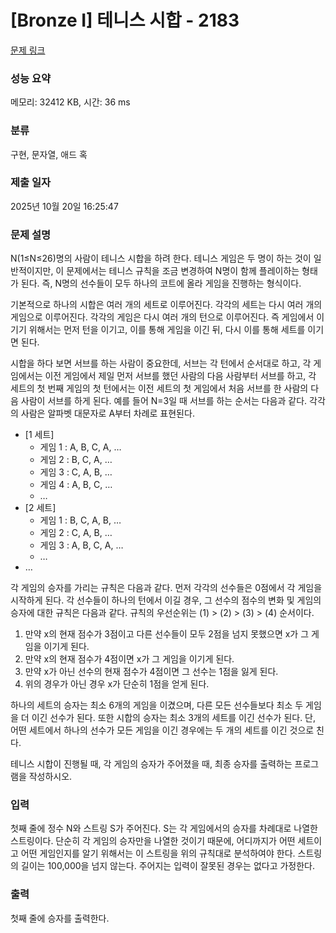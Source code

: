 # [Bronze I] 테니스 시합 - 2183 

[문제 링크](https://www.acmicpc.net/problem/2183) 

### 성능 요약

메모리: 32412 KB, 시간: 36 ms

### 분류

구현, 문자열, 애드 혹

### 제출 일자

2025년 10월 20일 16:25:47

### 문제 설명

<p>N(1≤N≤26)명의 사람이 테니스 시합을 하려 한다. 테니스 게임은 두 명이 하는 것이 일반적이지만, 이 문제에서는 테니스 규칙을 조금 변경하여 N명이 함께 플레이하는 형태가 된다. 즉, N명의 선수들이 모두 하나의 코트에 올라 게임을 진행하는 형식이다.</p>

<p>기본적으로 하나의 시합은 여러 개의 세트로 이루어진다. 각각의 세트는 다시 여러 개의 게임으로 이루어진다. 각각의 게임은 다시 여러 개의 턴으로 이루어진다. 즉 게임에서 이기기 위해서는 먼저 턴을 이기고, 이를 통해 게임을 이긴 뒤, 다시 이를 통해 세트를 이기면 된다.</p>

<p>시합을 하다 보면 서브를 하는 사람이 중요한데, 서브는 각 턴에서 순서대로 하고, 각 게임에서는 이전 게임에서 제일 먼저 서브를 했던 사람의 다음 사람부터 서브를 하고, 각 세트의 첫 번째 게임의 첫 턴에서는 이전 세트의 첫 게임에서 처음 서브를 한 사람의 다음 사람이 서브를 하게 된다. 예를 들어 N=3일 때 서브를 하는 순서는 다음과 같다. 각각의 사람은 알파벳 대문자로 A부터 차례로 표현된다.</p>

<ul>
	<li>[1 세트]
	<ul>
		<li>게임 1 : A, B, C, A, …</li>
		<li>게임 2 : B, C, A, …</li>
		<li>게임 3 : C, A, B, …</li>
		<li>게임 4 : A, B, C, …</li>
		<li>…</li>
	</ul>
	</li>
	<li>[2 세트]
	<ul>
		<li>게임 1 : B, C, A, B, …</li>
		<li>게임 2 : C, A, B, …</li>
		<li>게임 3 : A, B, C, A, …</li>
		<li>…</li>
	</ul>
	</li>
	<li>…</li>
</ul>

<p>각 게임의 승자를 가리는 규칙은 다음과 같다. 먼저 각각의 선수들은 0점에서 각 게임을 시작하게 된다. 각 선수들이 하나의 턴에서 이길 경우, 그 선수의 점수의 변화 및 게임의 승자에 대한 규칙은 다음과 같다. 규칙의 우선순위는 (1) > (2) > (3) > (4) 순서이다.</p>

<ol>
	<li>만약 x의 현재 점수가 3점이고 다른 선수들이 모두 2점을 넘지 못했으면 x가 그 게임을 이기게 된다.</li>
	<li>만약 x의 현재 점수가 4점이면 x가 그 게임을 이기게 된다.</li>
	<li>만약 x가 아닌 선수의 현재 점수가 4점이면 그 선수는 1점을 잃게 된다.</li>
	<li>위의 경우가 아닌 경우 x가 단순히 1점을 얻게 된다.</li>
</ol>

<p>하나의 세트의 승자는 최소 6개의 게임을 이겼으며, 다른 모든 선수들보다 최소 두 게임을 더 이긴 선수가 된다. 또한 시합의 승자는 최소 3개의 세트를 이긴 선수가 된다. 단, 어떤 세트에서 하나의 선수가 모든 게임을 이긴 경우에는 두 개의 세트를 이긴 것으로 친다.</p>

<p>테니스 시합이 진행될 때, 각 게임의 승자가 주어졌을 때, 최종 승자를 출력하는 프로그램을 작성하시오.</p>

### 입력 

 <p>첫째 줄에 정수 N와 스트링 S가 주어진다. S는 각 게임에서의 승자를 차례대로 나열한 스트링이다. 단순히 각 게임의 승자만을 나열한 것이기 때문에, 어디까지가 어떤 세트이고 어떤 게임인지를 알기 위해서는 이 스트링을 위의 규칙대로 분석하여야 한다. 스트링의 길이는 100,000을 넘지 않는다. 주어지는 입력이 잘못된 경우는 없다고 가정한다.</p>

### 출력 

 <p>첫째 줄에 승자를 출력한다.</p>

